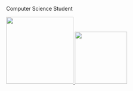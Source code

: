 Computer Science Student 

<div>
  <a href="https://github.com/JustMaduh25">
    <img height="180em" src= "https://github-readme-stats.vercel.app/api?username=JustMaduh25&show_icons=true&theme=midnight-purple&include_all_comits=true&count_private=true"/>
    <img height="140em" src= "https://github-readme-stats.vercel.app/api/top-langs/?username=JustMaduh25&layout=compact&langs_count=16&theme=midnight-purple"/> 
</div>


